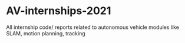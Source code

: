 # AV-internships-2021
All internship code/ reports related to autonomous vehicle modules like SLAM, motion planning, tracking
